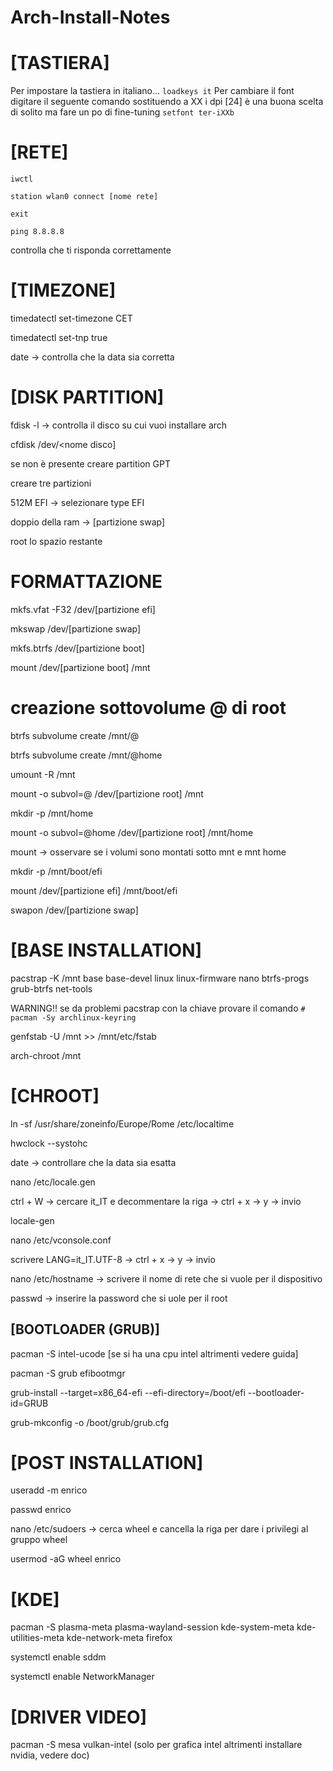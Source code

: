 # Arch-Install-Notes

# [TASTIERA]
Per impostare la tastiera in italiano...
```loadkeys it```
Per cambiare il font digitare il seguente comando sostituendo a XX i dpi [24] è una buona scelta di solito ma fare un po di fine-tuning
```setfont ter-iXXb```

# [RETE]

```iwctl```

```station wlan0 connect [nome rete]```

```exit```

```ping 8.8.8.8``` 

controlla che ti risponda correttamente

# [TIMEZONE]

timedatectl set-timezone CET

timedatectl set-tnp true

date -> controlla che la data sia corretta

# [DISK PARTITION]

fdisk -l -> controlla il disco su cui vuoi installare arch

cfdisk /dev/<nome disco]

se non è presente creare partition GPT

creare tre partizioni

512M EFI -> selezionare type EFI

doppio della ram -> [partizione swap]

root lo spazio restante

# FORMATTAZIONE
mkfs.vfat -F32 /dev/[partizione efi]

mkswap /dev/[partizione swap]

mkfs.btrfs /dev/[partizione boot]

mount /dev/[partizione boot] /mnt

# creazione sottovolume @ di root

btrfs subvolume create /mnt/@

btrfs subvolume create /mnt/@home

umount -R /mnt

mount -o subvol=@ /dev/[partizione root] /mnt

mkdir -p /mnt/home

mount -o subvol=@home /dev/[partizione root] /mnt/home

mount -> osservare se i volumi sono montati sotto mnt e mnt home

mkdir -p /mnt/boot/efi

mount /dev/[partizione efi] /mnt/boot/efi

swapon /dev/[partizione swap]

# [BASE INSTALLATION]

pacstrap -K /mnt base base-devel linux linux-firmware nano btrfs-progs grub-btrfs net-tools

WARNING!! se da problemi pacstrap con la chiave provare il comando ```# pacman -Sy archlinux-keyring```

genfstab -U /mnt >> /mnt/etc/fstab

arch-chroot /mnt

# [CHROOT]
ln -sf /usr/share/zoneinfo/Europe/Rome /etc/localtime

hwclock --systohc

date -> controllare che la data sia esatta

nano /etc/locale.gen

ctrl + W -> cercare it_IT e decommentare la riga -> ctrl + x -> y -> invio

locale-gen

nano /etc/vconsole.conf

scrivere LANG=it_IT.UTF-8 -> ctrl + x -> y -> invio

nano /etc/hostname -> scrivere il nome di rete che si vuole per il dispositivo

passwd -> inserire la password che si uole per il root


## [BOOTLOADER (GRUB)]

pacman -S intel-ucode [se si ha una cpu intel altrimenti vedere guida]

pacman -S grub efibootmgr

grub-install --target=x86_64-efi --efi-directory=/boot/efi --bootloader-id=GRUB

grub-mkconfig -o /boot/grub/grub.cfg


# [POST INSTALLATION]

useradd -m enrico

passwd enrico

nano /etc/sudoers -> cerca wheel e cancella la riga per dare i privilegi al gruppo wheel

usermod -aG wheel enrico

# [KDE]

pacman -S plasma-meta plasma-wayland-session kde-system-meta kde-utilities-meta kde-network-meta firefox

systemctl enable sddm

systemctl enable NetworkManager

# [DRIVER VIDEO]

pacman -S mesa vulkan-intel (solo per grafica intel altrimenti installare nvidia, vedere doc)
